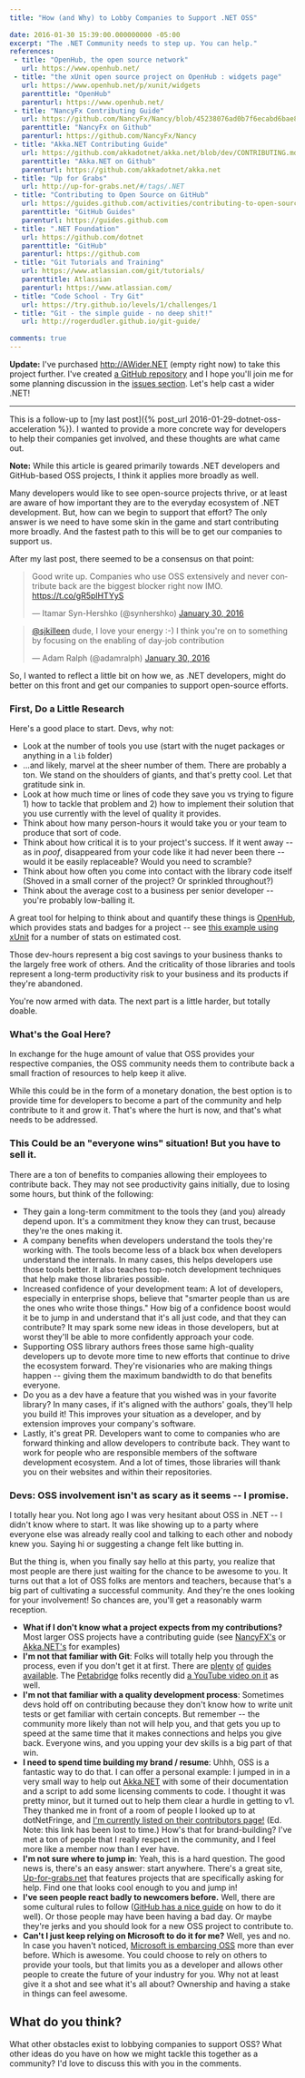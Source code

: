 ```yaml
---
title: "How (and Why) to Lobby Companies to Support .NET OSS"
 
date: 2016-01-30 15:39:00.000000000 -05:00
excerpt: "The .NET Community needs to step up. You can help."
references:
 - title: "OpenHub, the open source network"
   url: https://www.openhub.net/
 - title: "the xUnit open source project on OpenHub : widgets page" 
   url: https://www.openhub.net/p/xunit/widgets 
   parenttitle: "OpenHub"
   parenturl: https://www.openhub.net/
 - title: "NancyFx Contributing Guide"
   url: https://github.com/NancyFx/Nancy/blob/45238076ad0b7f6ecabd6bae8469e30458d02efe/CONTRIBUTING.md
   parenttitle: "NancyFx on Github"
   parenturl: https://github.com/NancyFx/Nancy
 - title: "Akka.NET Contributing Guide"
   url: https://github.com/akkadotnet/akka.net/blob/dev/CONTRIBUTING.md
   parenttitle: "Akka.NET on Github"
   parenturl: https://github.com/akkadotnet/akka.net
 - title: "Up for Grabs"
   url: http://up-for-grabs.net/#/tags/.NET
 - title: "Contributing to Open Source on GitHub"
   url: https://guides.github.com/activities/contributing-to-open-source/
   parenttitle: "GitHub Guides"
   parenturl: https://guides.github.com
 - title: ".NET Foundation"
   url: https://github.com/dotnet
   parenttitle: "GitHub"
   parenturl: https://github.com
 - title: "Git Tutorials and Training"
   url: https://www.atlassian.com/git/tutorials/
   parenttitle: Atlassian
   parenturl: https://www.atlassian.com/
 - title: "Code School - Try Git"
   url: https://try.github.io/levels/1/challenges/1
 - title: "Git - the simple guide - no deep shit!"
   url: http://rogerdudler.github.io/git-guide/
 
comments: true
---
```

**Update:** I've purchased <http://AWider.NET> (empty right now) to take this project further. I've created [a GitHub repository](https://github.com/SeanKilleen/AWiderDotNet) and I hope you'll join me for some planning discussion in the [issues section](https://github.com/SeanKilleen/AWiderDotNet/issues). Let's help cast a wider .NET!

____

This is a follow-up to [my last post]({% post_url 2016-01-29-dotnet-oss-acceleration %}). I wanted to provide a more concrete way for developers to help their companies get involved, and these thoughts are what came out. 

**Note:** While this article is geared primarily towards .NET developers and GitHub-based OSS projects, I think it applies more broadly as well. 

Many developers would like to see open-source projects thrive, or at least are aware of how important they are to the everyday ecosystem of .NET development. But, how can we begin to support that effort? The only answer is we need to have some skin in the game and start contributing more broadly. And the fastest path to this will be to get our companies to support us.

After my last post, there seemed to be a consensus on that point: 

<blockquote class="twitter-tweet" lang="en"><p lang="en" dir="ltr">Good write up. Companies who use OSS extensively and never contribute back are the biggest blocker right now IMO. <a href="https://t.co/gR5plHTYyS">https://t.co/gR5plHTYyS</a></p>&mdash; Itamar Syn-Hershko (@synhershko) <a href="https://twitter.com/synhershko/status/693471466180984832">January 30, 2016</a></blockquote>
<script async src="//platform.twitter.com/widgets.js" charset="utf-8"></script>

<blockquote class="twitter-tweet" lang="en"><p lang="en" dir="ltr"><a href="https://twitter.com/sjkilleen">@sjkilleen</a> dude, I love your energy :-) I think you&#39;re on to something by focusing on the enabling of day-job contribution</p>&mdash; Adam Ralph (@adamralph) <a href="https://twitter.com/adamralph/status/693482878697508866">January 30, 2016</a></blockquote>
<script async src="//platform.twitter.com/widgets.js" charset="utf-8"></script>

So, I wanted to reflect a little bit on how we, as .NET developers, might do better on this front and get our companies to support open-source efforts.

### First, Do a Little Research
Here's a good place to start. Devs, why not: 

* Look at the number of tools you use (start with the nuget packages or anything in a `lib` folder)
 * ...and likely, marvel at the sheer number of them. There are probably a ton. We stand on the shoulders of giants, and that's pretty cool. Let that gratitude sink in.
* Look at how much time or lines of code they save you vs trying to figure 1) how to tackle that problem and 2) how to implement their solution that you use currently with the level of quality it provides.
* Think about how many person-hours it would take you or your team to produce that sort of code.
* Think about how critical it is to your project's success. If it went away -- as in *poof*, disappeared from your code like it had never been there -- would it be easily replaceable? Would you need to scramble?
* Think about how often you come into contact with the library code itself (Shoved in a small corner of the project? Or sprinkled throughout?)
* Think about the average cost to a business per senior developer -- you're probably low-balling it.

A great tool for helping to think about and quantify these things is [OpenHub](https://www.openhub.net/), which provides stats and badges for a project -- see [this example using xUnit](https://www.openhub.net/p/xunit/widgets) for a number of stats on estimated cost.

Those dev-hours represent a big cost savings to your business thanks to the largely free work of others. And the criticality of those libraries and tools represent a long-term productivity risk to your business and its products if they're abandoned.

You're now armed with data. The next part is a little harder, but totally doable.

### What's the Goal Here?
In exchange for the huge amount of value that OSS provides your respective companies, the OSS community needs them to contribute back a small fraction of resources to help keep it alive. 

While this could be in the form of a monetary donation, the best option is to provide time for developers to become a part of the community and help contribute to it and grow it. That's where the hurt is now, and that's what needs to be addressed.

### This Could be an "everyone wins" situation! But you have to sell it.
There are a ton of benefits to companies allowing their employees to contribute back. They may not see productivity gains initially, due to losing some hours, but think of the following:

* They gain a long-term commitment to the tools they (and you) already depend upon. It's a commitment they know they can trust, because they're the ones making it.
* A company benefits when developers understand the tools they're working with. The tools become less of a black box when developers understand the internals. In many cases, this helps developers use those tools better. It also teaches top-notch development techniques that help make those libraries possible. 
* Increased confidence of your development team: A lot of developers, especially in enterprise shops, believe that "smarter people than us are the ones who write those things." How big of a confidence boost would it be to jump in and understand that it's all just code, and that they can contribute? It may spark some new ideas in those developers, but at worst they'll be able to more confidently approach your code. 
* Supporting OSS library authors frees those same high-quality developers up to devote more time to new efforts that continue to drive the ecosystem forward. They're visionaries who are making things happen -- giving them the maximum bandwidth to do that benefits everyone.
* Do you as a dev have a feature that you wished was in your favorite library? In many cases, if it's aligned with the authors' goals, they'll help you build it! This improves your situation as a developer, and by extension improves your company's software. 
* Lastly, it's great PR. Developers want to come to companies who are forward thinking and allow developers to contribute back. They want to work for people who are responsible members of the software development ecosystem. And a lot of times, those libraries will thank you on their websites and within their repositories. 

### Devs: OSS involvement isn't as scary as it seems -- I promise.
I totally hear you. Not long ago I was very hesitant about OSS in .NET -- I didn't know where to start. It was like showing up to a party where everyone else was already really cool and talking to each other and nobody knew you. Saying hi or suggesting a change felt like butting in.

But the thing is, when you finally say hello at this party, you realize that most people are there just waiting for the chance to be awesome to you. It turns out that a lot of OSS folks are mentors and teachers, because that's a big part of cultivating a successful community. And they're the ones looking for your involvement! So chances are, you'll get a reasonably warm reception.

* **What if I don't know what a project expects from my contributions?** Most larger OSS projects have a contributing guide (see [NancyFX's](https://github.com/NancyFx/Nancy/blob/45238076ad0b7f6ecabd6bae8469e30458d02efe/CONTRIBUTING.md) or [Akka.NET's](https://github.com/akkadotnet/akka.net/blob/dev/CONTRIBUTING.md) for examples) 
* **I'm not that familiar with Git**: Folks will totally help you through the process, even if you don't get it at first. There are [plenty](https://www.atlassian.com/git/tutorials/) [of](https://try.github.io/levels/1/challenges/1) [guides](http://rogerdudler.github.io/git-guide/) [available](https://www.google.com/webhp?q=git+tutorial). The [Petabridge](http://petabridge.com) folks recently did [a YouTube video on it](https://www.youtube.com/watch?v=8UguQzmswC4) as well. 
* **I'm not that familiar with a quality development process**: Sometimes devs hold off on contributing because they don't know how to write unit tests or get familiar with certain concepts. But remember -- the community more likely than not will help you, and that gets you up to speed at the same time that it makes connections and helps you give back. Everyone wins, and you upping your dev skills is a big part of that win.
* **I need to spend time building my brand / resume**: Uhhh, OSS is a fantastic way to do that. I can offer a personal example: I jumped in in a very small way to help out [Akka.NET](http://getakka.net) with some of their documentation and a script to add some licensing comments to code. I thought it was pretty minor, but it turned out to help them clear a hurdle in getting to v1. They thanked me in front of a room of people I looked up to at dotNetFringe, and [I'm currently listed on their contributors page!]() (Ed. Note: this link has been lost to time.) How's that for brand-building? I've met a ton of people that I really respect in the community, and I feel more like a member now than I ever have.
* **I'm not sure where to jump in**: Yeah, this is a hard question. The good news is, there's an easy answer: start anywhere. There's a great site, [Up-for-grabs.net](http://up-for-grabs.net/#/tags/.NET) that features projects that are specifically asking for help. Find one that looks cool enough to you and jump in!
* **I've seen people react badly to newcomers before.** Well, there are some cultural rules to follow ([GitHub has a nice guide](https://guides.github.com/activities/contributing-to-open-source/) on how to do it well). Or those people may have been having a bad day. Or maybe they're jerks and you should look for a new OSS project to contribute to. 
* **Can't I just keep relying on Microsoft to do it for me?** Well, yes and no. In case you haven't noticed, [Microsoft is embarcing OSS](https://github.com/dotnet) more than ever before. Which is awesome. You could choose to rely on others to provide your tools, but that limits you as a developer and allows other people to create the future of your industry for you. Why not at least give it a shot and see what it's all about? Ownership and having a stake in things can feel awesome. 

## What do you think? 
What other obstacles exist to lobbying companies to support OSS? What other ideas do you have on how we might tackle this together as a community? I'd love to discuss this with you in the comments.
